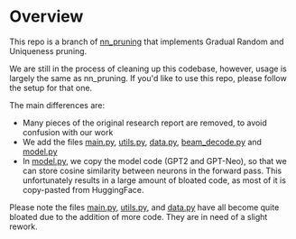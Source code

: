 # Overview

This repo is a branch of [nn_pruning](https://github.com/huggingface/nn_pruning) that implements Gradual Random and Uniqueness pruning.

We are still in the process of cleaning up this codebase, however, usage is largely the same as nn_pruning. If you'd like to use this repo, please follow the setup for that one. 

The main differences are:

- Many pieces of the original research report are removed, to avoid confusion with our work
- We add the files [main.py](main.py), [utils.py](utils.py), [data.py](data.py), [beam_decode.py](beam_decode.py) and [model.py](model.py)
- In [model.py](model.py), we copy the model code (GPT2 and GPT-Neo), so that we can store cosine similarity between neurons in the forward pass. This unfortunately results in a large amount of bloated code, as most of it is copy-pasted from HuggingFace.


Please note the files [main.py](main.py), [utils.py](utils.py), and [data.py](data.py) have all become quite bloated due to the addition of more code. They are in need of a slight rework.